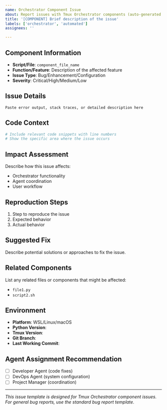 ```yaml
---
name: Orchestrator Component Issue
about: Report issues with Tmux Orchestrator components (auto-generated template)
title: '[COMPONENT] Brief description of the issue'
labels: ['orchestrator', 'automated']
assignees: ''

---
```


## Component Information
- **Script/File**: `component_file_name`
- **Function/Feature**: Description of the affected feature
- **Issue Type**: Bug/Enhancement/Configuration
- **Severity**: Critical/High/Medium/Low

## Issue Details
```
Paste error output, stack traces, or detailed description here
```

## Code Context
```python
# Include relevant code snippets with line numbers
# Show the specific area where the issue occurs
```

## Impact Assessment
Describe how this issue affects:
- Orchestrator functionality
- Agent coordination
- User workflow

## Reproduction Steps
1. Step to reproduce the issue
2. Expected behavior
3. Actual behavior

## Suggested Fix
Describe potential solutions or approaches to fix the issue.

## Related Components
List any related files or components that might be affected:
- `file1.py`
- `script2.sh`

## Environment
- **Platform**: WSL/Linux/macOS
- **Python Version**: 
- **Tmux Version**: 
- **Git Branch**: 
- **Last Working Commit**: 

## Agent Assignment Recommendation
- [ ] Developer Agent (code fixes)
- [ ] DevOps Agent (system configuration)
- [ ] Project Manager (coordination)

---
*This issue template is designed for Tmux Orchestrator component issues. For general bug reports, use the standard bug report template.*